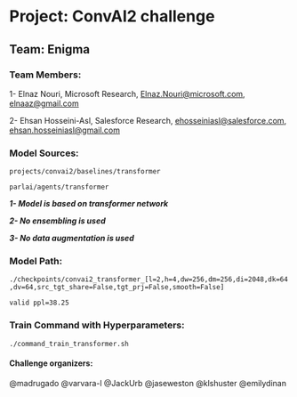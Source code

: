 
# Project: ConvAI2 challenge

## Team: Enigma


### Team Members:

1- Elnaz Nouri, Microsoft Research, Elnaz.Nouri@microsoft.com, elnaaz@gmail.com 

2- Ehsan Hosseini-Asl, Salesforce Research, ehosseiniasl@salesforce.com, ehsan.hosseiniasl@gmail.com


### Model Sources:
`projects/convai2/baselines/transformer`

`parlai/agents/transformer`

***1- Model is based on transformer network***

***2- No ensembling is used***

***3- No data augmentation is used***

### Model Path:
```./checkpoints/convai2_transformer_[l=2,h=4,dw=256,dm=256,di=2048,dk=64,dv=64,src_tgt_share=False,tgt_prj=False,smooth=False]```

`valid ppl=38.25`


### Train Command with Hyperparameters:
```./command_train_transformer.sh```


#### Challenge organizers:
@madrugado 
@varvara-l
@JackUrb
@jaseweston
@klshuster
@emilydinan
